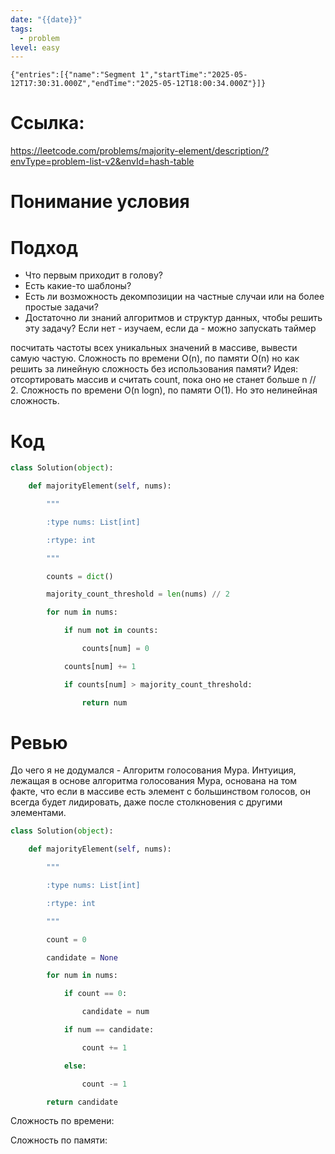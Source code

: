 ```yaml
---
date: "{{date}}"
tags:
  - problem
level: easy
---
```

```simple-time-tracker
{"entries":[{"name":"Segment 1","startTime":"2025-05-12T17:30:31.000Z","endTime":"2025-05-12T18:00:34.000Z"}]}
```

# Ссылка: 
https://leetcode.com/problems/majority-element/description/?envType=problem-list-v2&envId=hash-table

# Понимание условия

# Подход
- Что первым приходит в голову?
- Есть какие-то шаблоны?
- Есть ли возможность декомпозиции на частные случаи или на более простые задачи?
- Достаточно ли знаний алгоритмов и структур данных, чтобы решить эту задачу? Если нет - изучаем, если да - можно запускать таймер

посчитать частоты всех уникальных значений в массиве, вывести самую частую.
Сложность по времени O(n), по памяти O(n)
но как решить за линейную сложность без использования памяти?
Идея: отсортировать массив и считать count, пока оно не станет больше n // 2. Сложность по времени O(n logn), по памяти O(1). Но это нелинейная сложность.
# Код

```python
class Solution(object):

    def majorityElement(self, nums):

        """

        :type nums: List[int]

        :rtype: int

        """

        counts = dict()

        majority_count_threshold = len(nums) // 2

        for num in nums:

            if num not in counts:                                            

                counts[num] = 0                

            counts[num] += 1

            if counts[num] > majority_count_threshold:

                return num
```

# Ревью
До чего я не додумался - Алгоритм голосования Мура.
Интуиция, лежащая в основе алгоритма голосования Мура, основана на том факте, что если в массиве есть элемент с большинством голосов, он всегда будет лидировать, даже после столкновения с другими элементами.
```python
class Solution(object):

    def majorityElement(self, nums):

        """

        :type nums: List[int]

        :rtype: int

        """        

        count = 0    

        candidate = None

        for num in nums:

            if count == 0:                

                candidate = num

            if num == candidate:

                count += 1

            else:

                count -= 1

        return candidate        
```


Сложность по времени:

Сложность по памяти: 